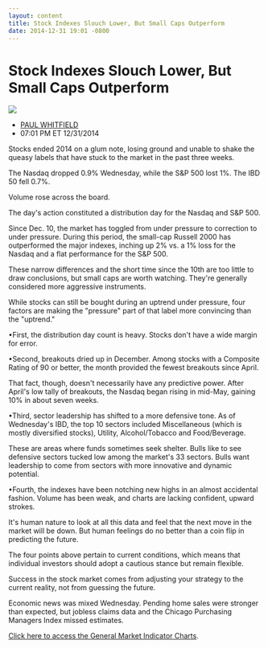 ```yaml
---
layout: content
title: Stock Indexes Slouch Lower, But Small Caps Outperform
date: 2014-12-31 19:01 -0800
---
```



Stock Indexes Slouch Lower, But Small Caps Outperform
======================================================


![](https://www.investors.com/wp-content/uploads/ibd-migrated-images/MPv_150102_635556355254188312.png)

* [PAUL WHITFIELD](https://www.investors.com/author/whitfieldp/ "Posts by PAUL WHITFIELD")
* 07:01 PM ET 12/31/2014




Stocks ended 2014 on a glum note, losing ground and unable to shake the queasy labels that have stuck to the market in the past three weeks.


The Nasdaq dropped 0.9% Wednesday, while the S&P 500 lost 1%. The IBD 50 fell 0.7%.


Volume rose across the board.


The day's action constituted a distribution day for the Nasdaq and S&P 500.


Since Dec. 10, the market has toggled from under pressure to correction to under pressure. During this period, the small-cap Russell 2000 has outperformed the major indexes, inching up 2% vs. a 1% loss for the Nasdaq and a flat performance for the S&P 500.


These narrow differences and the short time since the 10th are too little to draw conclusions, but small caps are worth watching. They're generally considered more aggressive instruments.


While stocks can still be bought during an uptrend under pressure, four factors are making the "pressure" part of that label more convincing than the "uptrend."


•First, the distribution day count is heavy. Stocks don't have a wide margin for error.


•Second, breakouts dried up in December. Among stocks with a Composite Rating of 90 or better, the month provided the fewest breakouts since April.


That fact, though, doesn't necessarily have any predictive power. After April's low tally of breakouts, the Nasdaq began rising in mid-May, gaining 10% in about seven weeks.


•Third, sector leadership has shifted to a more defensive tone. As of Wednesday's IBD, the top 10 sectors included Miscellaneous (which is mostly diversified stocks), Utility, Alcohol/Tobacco and Food/Beverage.


These are areas where funds sometimes seek shelter. Bulls like to see defensive sectors tucked low among the market's 33 sectors. Bulls want leadership to come from sectors with more innovative and dynamic potential.


•Fourth, the indexes have been notching new highs in an almost accidental fashion. Volume has been weak, and charts are lacking confident, upward strokes.


It's human nature to look at all this data and feel that the next move in the market will be down. But human feelings do no better than a coin flip in predicting the future.


The four points above pertain to current conditions, which means that individual investors should adopt a cautious stance but remain flexible.


Success in the stock market comes from adjusting your strategy to the current reality, not from guessing the future.


Economic news was mixed Wednesday. Pending home sales were stronger than expected, but jobless claims data and the Chicago Purchasing Managers Index missed estimates.


[Click here to access the General Market Indicator Charts](https://www.investors.com/pdf/GMI_010215.pdf).




